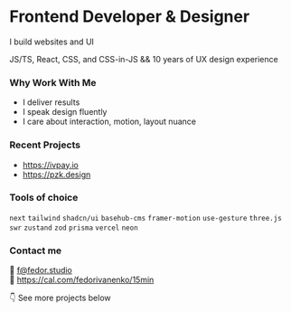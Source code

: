 # Frontend Developer & Designer

I build websites and UI

JS/TS, React, CSS, and CSS-in-JS && 10 years of UX design experience

### Why Work With Me

- I deliver results
- I speak design fluently
- I care about interaction, motion, layout nuance

### Recent Projects
- https://ivpay.io
- https://pzk.design

### Tools of choice
`next` `tailwind` `shadcn/ui` `basehub-cms` `framer-motion` `use-gesture` `three.js` `swr` `zustand` `zod` `prisma` `vercel` `neon`

### Contact me

📩 f@fedor.studio  
🤙 https://cal.com/fedorivanenko/15min

👇 See more projects below  
